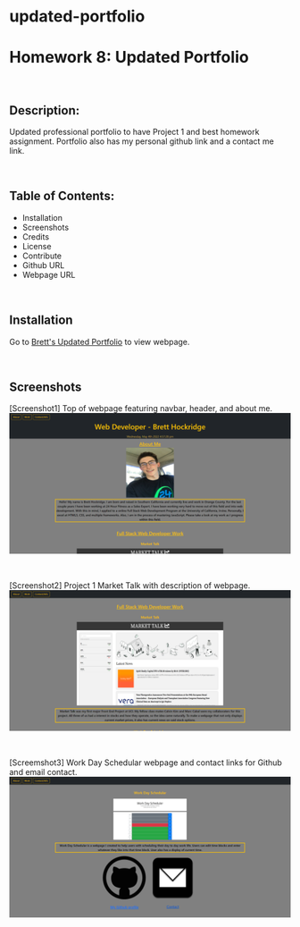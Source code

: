 # updated-portfolio

# Homework 8: Updated Portfolio

<br>

## Description:

Updated professional portfolio to have Project 1 and best homework assignment. Portfolio also has my personal github link and a contact me link.

<br>

## Table of Contents:

- Installation
- Screenshots
- Credits
- License
- Contribute
- Github URL
- Webpage URL

<br>

## Installation

Go to <a href="https://brobrett.github.io/updated-portfolio/" alt="Brett's updated portfolio webpage">Brett's Updated Portfolio</a> to view webpage.

<br>

## Screenshots

[Screenshot1] Top of webpage featuring navbar, header, and about me.
<img src="./images/updated-portfolio-screenshot.png">

<br>

[Screenshot2] Project 1 Market Talk with description of webpage.
<img src="./images/updated-portfolio-screenshot2.png">

<br>

[Screemshot3] Work Day Schedular webpage and contact links for Github and email contact.
<img src="./images/updated-portfolio-screenshot3.png">